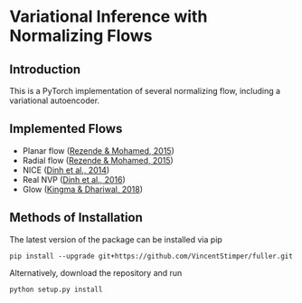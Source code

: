 # Variational Inference with Normalizing Flows

## Introduction

This is a PyTorch implementation of several normalizing flow, including a variational autoencoder.


## Implemented Flows

* Planar flow ([Rezende & Mohamed, 2015](https://arxiv.org/abs/1505.05770))
* Radial flow ([Rezende & Mohamed, 2015](https://arxiv.org/abs/1505.05770))
* NICE ([Dinh et al., 2014](https://arxiv.org/abs/1410.8516))
* Real NVP ([Dinh et al., 2016](https://arxiv.org/abs/1605.08803))
* Glow ([Kingma & Dhariwal, 2018](https://arxiv.org/abs/1807.03039))


## Methods of Installation

The latest version of the package can be installed via pip

```
pip install --upgrade git+https://github.com/VincentStimper/fuller.git
```

Alternatively, download the repository and run

```
python setup.py install
```